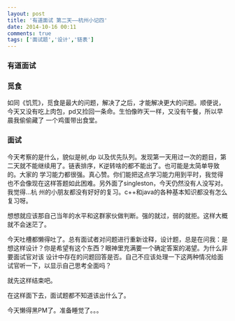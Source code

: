 ```yaml
---
layout: post
title: '有道面试 第二天——杭州小记四'
date: 2014-10-16 00:11
comments: true
tags: ['面试题','设计','链表']
---
```


###  有道面试  
###  觅食

如同《饥荒》，觅食是最大的问题，解决了之后，才能解决更大的问题。顺便说，今天又没有吃上肉包，pd又捡回一条命。生怕像昨天一样，又没有午餐，所以早晨我偷偷藏了
一个鸡蛋带出食堂。

###  面试

今天考察的是什么，貌似是树,dp 以及优先队列。发现第一天用过一次的题目，第二天就不能继续用了。链表排序，K逆转啥的都不能出了。也可能是太简单导致的。大家的
学习能力都很强。真心赞。你们能把这点学习能力用到平时，我觉得也不会像现在这样答题如此困难。另外面了singleston，今天仍然没有人没写对。我觉得...杭
州的小朋友都没有好好的复习。c++和java的各种基本知识都没有怎么复习呀。

想想就应该那自己当年的水平和这群家伙做判断。强的就过，弱的就拒。这样大概就不会迷茫了。

今天吐槽都懒得吐了。总有面试者对问题进行重新诠释，设计题，总是在问我：是想这样设计？你是希望有这个东西？眼神里充满要一个确定答案的渴望。为什么非要面试官对该
设计中存在的问题回答是否。自己不应该处理一下这两种情况给面试官听一下，以显示自己思考全面吗？

就先这样结束吧。

在这样面下去，面试题都不知道该出什么了。

今天懒得黑PM了。准备睡觉了。。。  

